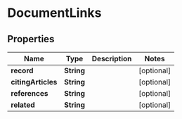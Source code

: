 

# DocumentLinks


## Properties

Name | Type | Description | Notes
------------ | ------------- | ------------- | -------------
**record** | **String** |  |  [optional]
**citingArticles** | **String** |  |  [optional]
**references** | **String** |  |  [optional]
**related** | **String** |  |  [optional]



